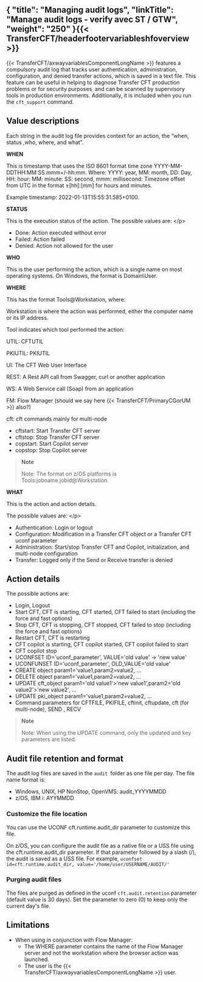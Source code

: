 {
    "title": "Managing audit logs",
    "linkTitle": "Manage audit logs - verify avec ST / GTW",
    "weight": "250"
}{{< TransferCFT/headerfootervariableshfoverview  >}}
---------------------------------------------------------

{{< TransferCFT/axwayvariablesComponentLongName  >}} features a compulsory audit log that tracks user authentication, administration, configuration, and denied transfer actions, which is saved in a text file. This feature can be useful in helping to diagnose Transfer CFT production problems or for security purposes  and can be scanned by supervisory tools in production environments. Additionally, it is included when you run the `cft_support` command.

Value descriptions
------------------

Each string in the audit log file provides context for an action, the “when, status ,who, where, and what”.

****WHEN****

This is timestamp that uses the ISO 8601 format time zone YYYY-MM-DDTHH:MM:SS.mmm+/-hh:mm. Where: YYYY: year, MM: month, DD: Day, HH: hour: MM: minute: SS: second, mmm: millisecond: Timezone offset from UTC in the format ±[hh]:[mm] for hours and minutes.

Example timestamp: 2022-01-13T15:55:31.585+0100.

****STATUS****

This is the execution status of the action. The possible values are:
&lt;/p&gt;

- Done: Action executed without error
- Failed: Action failed
- Denied: Action not allowed for the user

****WHO****

This is the user performing the action, which is a single name on most operating systems. On Windows, the format is Domain\\User.

****WHERE****

This has the format Tools@Workstation, where:

Workstation is where the action was performed, either the computer name or its IP address.

Tool indicates which tool performed the action:

UTIL: CFTUTIL

PKIUTIL: PKIUTIL

UI: The CFT Web User Interface

REST: A Rest API call from Swagger, curl or another application

WS: A Web Service call (Soap) from an application

FM: Flow Manager (should we say here {{< TransferCFT/PrimaryCGorUM  >}} also?)

cft: cft commands mainly for multi-node

- cftstart: Start Transfer CFT server
- cftstop: Stop Transfer CFT server
- copstart: Start Copilot server
- copstop: Stop Copilot server

> **Note**
>
> Note: The format on z/OS platforms is Tools:jobname.jobid@Workstation.

****WHAT****

This is the action and action details.

The possible values are:
&lt;/p&gt;

- Authentication: Login or logout
- Configuration: Modification in a Transfer CFT object or a Transfer CFT uconf parameter
- Administration: Start/stop Transfer CFT and Copilot, initialization, and multi-node configuration
- Transfer: Logged only if the Send or Receive transfer is denied

Action details
--------------

The possible actions are:

- Login, Logout
- Start CFT, CFT is starting, CFT started, CFT failed to start (including the force and fast options)
- Stop CFT, CFT is stopping, CFT stopped, CFT failed to stop (including the force and fast options)
- Restart CFT, CFT is restarting
- CFT copilot is starting, CFT copilot started, CFT copilot failed to start
- CFT copilot stop
- UCONFSET ID='uconf_parameter', VALUE='old value' -&gt; 'new value'
- UCONFUNSET ID='uconf_parameter', OLD_VALUE='old value'
- CREATE object param1='value1,param2=value2, ...
- DELETE object param1='value1,param2=value2, ...
- UPDATE cft_object param1='old value1'&gt;'new value1',param2='old value2'&gt;'new value2', ...
- UPDATE pki_object param1='value1,param2=value2, ...
- Command parameters for CFTFILE, PKIFILE, cftinit, cftupdate, cft (for multi-node), SEND , RECV

> **Note**
>
> Note: When using the UPDATE command, only the updated and key parameters are listed.

Audit file retention and format
-------------------------------

The audit log files are saved in the `audit `folder as one file per day. The file name format is:

- Windows, UNIX, HP NonStop, OpenVMS: audit_YYYYMMDD
- z/OS, IBM i: AYYMMDD

### Customize the file location

You can use the UCONF cft.runtime.audit_dir parameter to customize this file.

On z/OS, you can configure the audit file as a native file or a USS file using the cft.runtime.audit_dir parameter. If that parameter followed by a slash (/), the audit is saved as a USS file. For example, `uconfset id=cft.runtime.audit_dir, value='/home/user/USERNAME/AUDIT/'`

### Purging audit files

The files are purged as defined in the uconf `cft.audit.retention` parameter (default value is 30 days). Set the parameter to zero (0) to keep only the current day's file.

Limitations
-----------

- When using in conjunction with Flow Manager:
    -   The WHERE parameter contains the name of the Flow Manager server and not the workstation where the browser action was launched.
    -   The user is the {{< TransferCFT/axwayvariablesComponentLongName  >}} user.
